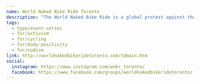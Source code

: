 ```yaml
---
name: World Naked Bike Ride Toronto
description: "The World Naked Bike Ride is a global protest against the over-usage of oil and urban pollution, promoting greater cycling safety on our roads, and encouraging body freedom for everyone. This legal, clothing-optional ride originated in Vancouver, Canada and now occurs in over 80 cities worldwide. There is no cost, no registration, no cost to the taxpayer, and no corporate sponsors."
tags:
  - type/event-series
  - for/activism
  - for/cycling
  - for/body-positivity
  - for/nudism
link: http://worldnakedbikeridetoronto.com/tdmain.htm
social:
  instagram: https://www.instagram.com/wnbr_toronto/
  facebook: https://www.facebook.com/groups/worldnakedbikeridetoronto/
---
```

